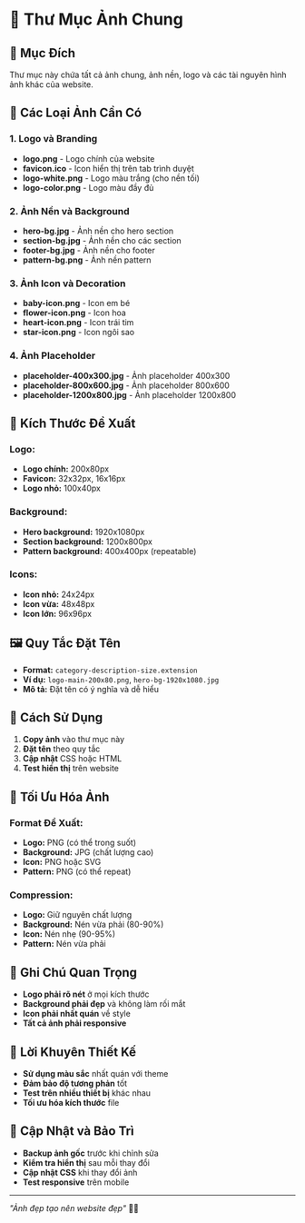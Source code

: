 # 🎨 Thư Mục Ảnh Chung

## 🎯 **Mục Đích**
Thư mục này chứa tất cả ảnh chung, ảnh nền, logo và các tài nguyên hình ảnh khác của website.

## 📸 **Các Loại Ảnh Cần Có**

### **1. Logo và Branding**
- **logo.png** - Logo chính của website
- **favicon.ico** - Icon hiển thị trên tab trình duyệt
- **logo-white.png** - Logo màu trắng (cho nền tối)
- **logo-color.png** - Logo màu đầy đủ

### **2. Ảnh Nền và Background**
- **hero-bg.jpg** - Ảnh nền cho hero section
- **section-bg.jpg** - Ảnh nền cho các section
- **footer-bg.jpg** - Ảnh nền cho footer
- **pattern-bg.png** - Ảnh nền pattern

### **3. Ảnh Icon và Decoration**
- **baby-icon.png** - Icon em bé
- **flower-icon.png** - Icon hoa
- **heart-icon.png** - Icon trái tim
- **star-icon.png** - Icon ngôi sao

### **4. Ảnh Placeholder**
- **placeholder-400x300.jpg** - Ảnh placeholder 400x300
- **placeholder-800x600.jpg** - Ảnh placeholder 800x600
- **placeholder-1200x800.jpg** - Ảnh placeholder 1200x800

## 📱 **Kích Thước Đề Xuất**

### **Logo:**
- **Logo chính:** 200x80px
- **Favicon:** 32x32px, 16x16px
- **Logo nhỏ:** 100x40px

### **Background:**
- **Hero background:** 1920x1080px
- **Section background:** 1200x800px
- **Pattern background:** 400x400px (repeatable)

### **Icons:**
- **Icon nhỏ:** 24x24px
- **Icon vừa:** 48x48px
- **Icon lớn:** 96x96px

## 🖼️ **Quy Tắc Đặt Tên**
- **Format:** `category-description-size.extension`
- **Ví dụ:** `logo-main-200x80.png`, `hero-bg-1920x1080.jpg`
- **Mô tả:** Đặt tên có ý nghĩa và dễ hiểu

## 🔧 **Cách Sử Dụng**
1. **Copy ảnh** vào thư mục này
2. **Đặt tên** theo quy tắc
3. **Cập nhật** CSS hoặc HTML
4. **Test hiển thị** trên website

## 🎨 **Tối Ưu Hóa Ảnh**

### **Format Đề Xuất:**
- **Logo:** PNG (có thể trong suốt)
- **Background:** JPG (chất lượng cao)
- **Icon:** PNG hoặc SVG
- **Pattern:** PNG (có thể repeat)

### **Compression:**
- **Logo:** Giữ nguyên chất lượng
- **Background:** Nén vừa phải (80-90%)
- **Icon:** Nén nhẹ (90-95%)
- **Pattern:** Nén vừa phải

## 📝 **Ghi Chú Quan Trọng**
- **Logo phải rõ nét** ở mọi kích thước
- **Background phải đẹp** và không làm rối mắt
- **Icon phải nhất quán** về style
- **Tất cả ảnh phải responsive**

## 🌟 **Lời Khuyên Thiết Kế**
- **Sử dụng màu sắc** nhất quán với theme
- **Đảm bảo độ tương phản** tốt
- **Test trên nhiều thiết bị** khác nhau
- **Tối ưu hóa kích thước** file

## 🔄 **Cập Nhật và Bảo Trì**
- **Backup ảnh gốc** trước khi chỉnh sửa
- **Kiểm tra hiển thị** sau mỗi thay đổi
- **Cập nhật CSS** khi thay đổi ảnh
- **Test responsive** trên mobile

---

*"Ảnh đẹp tạo nên website đẹp"* 🎨✨

